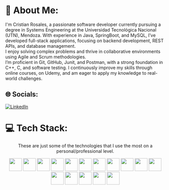 # 💫 About Me:
I'm Cristian Rosales, a passionate software developer currently pursuing a degree in Systems Engineering at the Universidad Tecnológica Nacional (UTN), Mendoza. With experience in Java, SpringBoot, and MySQL, I’ve developed full-stack applications, focusing on backend development, REST APIs, and database management.<br>I enjoy solving complex problems and thrive in collaborative environments using Agile and Scrum methodologies.<br>I’m proficient in Git, GitHub, Junit, and Postman, with a strong foundation in C++, C, and software testing. I continuously improve my skills through online courses, on Udemy, and am eager to apply my knowledge to real-world challenges.


## 🌐 Socials:
[![LinkedIn](https://img.shields.io/badge/LinkedIn-%230077B5.svg?logo=linkedin&logoColor=white)](https://linkedin.com/in/crosaless) 

# 💻 Tech Stack:
<p align= "center">
  These are just some of the technologies that I use the most on a personal/professional level.
</p>

<p align="center">
  <img loading="lazy" src="https://img.shields.io/badge/c++-%2300599C.svg?style=for-the-badge&logo=c%2B%2B&logoColor=white" 
  height="40">
  <img loading="lazy" src="https://img.shields.io/badge/java-%23ED8B00.svg?style=for-the-badge&logo=openjdk&logoColor=white" 
  height="40">
  <img loading="lazy" src="https://img.shields.io/badge/bootstrap-%238511FA.svg?style=for-the-badge&logo=bootstrap&logoColor=white"
  height="40">
  <img loading="lazy" src="https://img.shields.io/badge/spring-%236DB33F.svg?style=for-the-badge&logo=spring&logoColor=white" 
  height="40">
  <img loading="lazy" src="https://img.shields.io/badge/github%20actions-%232671E5.svg?style=for-the-badge&logo=githubactions&logoColor=white" 
  height="40">
  <img loading="lazy" src="https://img.shields.io/badge/Notion-%23000000.svg?style=for-the-badge&logo=notion&logoColor=white" 
  height="40">
  <img loading="lazy" src="https://img.shields.io/badge/mysql-4479A1.svg?style=for-the-badge&logo=mysql&logoColor=white" 
  height="40">
  <img loading="lazy" src="https://cdn.iconscout.com/icon/free/png-256/free-mongodb-logo-icon-download-in-svg-png-gif-file-formats--wordmark-programming-langugae-freebies-pack-logos-icons-1175140.png?f=webp" 
  height="40">
  <img loading="lazy" src="https://upload.wikimedia.org/wikipedia/commons/thumb/9/99/Unofficial_JavaScript_logo_2.svg/480px-Unofficial_JavaScript_logo_2.svg.png" 
  height="40">
  <img loading="lazy" src="https://upload.wikimedia.org/wikipedia/commons/thumb/4/4c/Typescript_logo_2020.svg/1200px-Typescript_logo_2020.svg.png" 
  height="40">
  <img loading="lazy" src="https://seeklogo.com/images/P/postman-logo-F43375A2EB-seeklogo.com.png" 
  height="40">
  <img loading="lazy" src="https://upload.wikimedia.org/wikipedia/commons/thumb/6/61/HTML5_logo_and_wordmark.svg/512px-HTML5_logo_and_wordmark.svg.png" 
  height="40">
  <img loading="lazy" src="https://upload.wikimedia.org/wikipedia/commons/thumb/d/d5/CSS3_logo_and_wordmark.svg/1200px-CSS3_logo_and_wordmark.svg.png" 
  height="40">
  <img loading="lazy" src="https://img.shields.io/badge/react-%2320232a.svg?style=for-the-badge&logo=react&logoColor=%2361DAFB" 
  height="40">
  <img loading="lazy" src="https://img.shields.io/badge/python-3670A0?style=for-the-badge&logo=python&logoColor=ffdd54" 
  height="40">
  <img loading="lazy" src="https://img.shields.io/badge/git-%23F05033.svg?style=for-the-badge&logo=git&logoColor=white" 
  height="40">
</p>

<!-- Proudly created with GPRM ( https://gprm.itsvg.in ) -->
